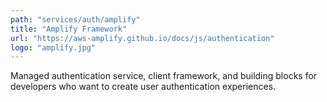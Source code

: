 ```yaml
---
path: "services/auth/amplify"
title: "Amplify Framework"
url: "https://aws-amplify.github.io/docs/js/authentication"
logo: "amplify.jpg"
---
```


Managed authentication service, client framework, and building blocks for developers who want to create user authentication experiences.
